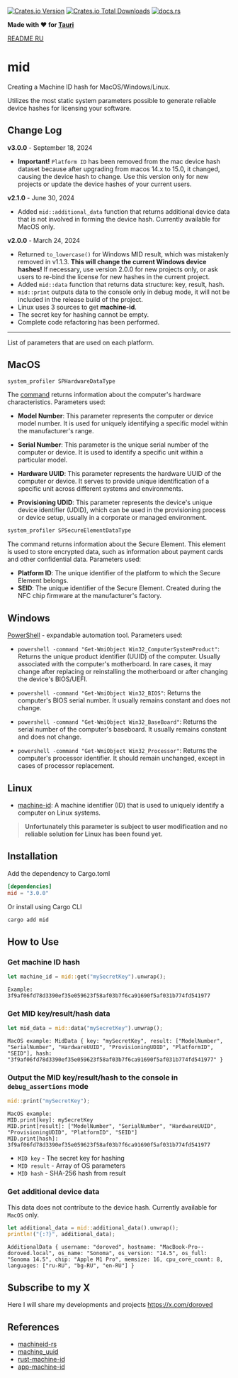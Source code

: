 [![Crates.io Version](https://img.shields.io/crates/v/mid)](https://crates.io/crates/mid)
[![Crates.io Total Downloads](https://img.shields.io/crates/d/mid?style=flat&color=white)](https://crates.io/crates/mid)
[![docs.rs](https://img.shields.io/docsrs/mid?style=flat&color=orange)](https://docs.rs/mid)

**Made with ❤️ for [Tauri](https://tauri.app)**

[README RU](./README_RU.md)

# mid

Creating a Machine ID hash for MacOS/Windows/Linux.

Utilizes the most static system parameters possible to generate reliable device hashes for licensing your software.

## Change Log

**v3.0.0** - September 18, 2024

- **Important!** `Platform ID` has been removed from the mac device hash dataset because after upgrading from macos 14.x to 15.0, it changed, causing the device hash to change. Use this version only for new projects or update the device hashes of your current users.

**v2.1.0** - June 30, 2024

- Added `mid::additional_data` function that returns additional device data that is not involved in forming the device hash. Currently available for MacOS only.

**v2.0.0** - March 24, 2024

- Returned `to_lowercase()` for Windows MID result, which was mistakenly removed in v1.1.3. **This will change the current Windows device hashes!** If necessary, use version 2.0.0 for new projects only, or ask users to re-bind the license for new hashes in the current project.
- Added `mid::data` function that returns data structure: key, result, hash.
- `mid::print` outputs data to the console only in debug mode, it will not be included in the release build of the project.
- Linux uses 3 sources to get **machine-id**.
- The secret key for hashing cannot be empty.
- Complete code refactoring has been performed.

---

List of parameters that are used on each platform.

## MacOS

```bash
system_profiler SPHardwareDataType
```

The [command](https://ss64.com/osx/system_profiler.html) returns information about the computer's hardware characteristics. Parameters used:

- **Model Number**: This parameter represents the computer or device model number. It is used for uniquely identifying a specific model within the manufacturer's range.

- **Serial Number**: This parameter is the unique serial number of the computer or device. It is used to identify a specific unit within a particular model.

- **Hardware UUID**: This parameter represents the hardware UUID of the computer or device. It serves to provide unique identification of a specific unit across different systems and environments.

- **Provisioning UDID**: This parameter represents the device's unique device identifier (UDID), which can be used in the provisioning process or device setup, usually in a corporate or managed environment.

```bash
system_profiler SPSecureElementDataType
```

The command returns information about the Secure Element. This element is used to store encrypted data, such as information about payment cards and other confidential data. Parameters used:

- **Platform ID**: The unique identifier of the platform to which the Secure Element belongs.
- **SEID**: The unique identifier of the Secure Element. Created during the NFC chip firmware at the manufacturer's factory.

## Windows

[PowerShell](https://en.wikipedia.org/wiki/PowerShell) - expandable automation tool. Parameters used:

- `powershell -command "Get-WmiObject Win32_ComputerSystemProduct"`: Returns the unique product identifier (UUID) of the computer. Usually associated with the computer's motherboard. In rare cases, it may change after replacing or reinstalling the motherboard or after changing the device's BIOS/UEFI.

- `powershell -command "Get-WmiObject Win32_BIOS"`: Returns the computer's BIOS serial number. It usually remains constant and does not change.

- `powershell -command "Get-WmiObject Win32_BaseBoard"`: Returns the serial number of the computer's baseboard. It usually remains constant and does not change.

- `powershell -command "Get-WmiObject Win32_Processor"`: Returns the computer's processor identifier. It should remain unchanged, except in cases of processor replacement.

## Linux

- [machine-id](https://man7.org/linux/man-pages/man5/machine-id.5.html): A machine identifier (ID) that is used to uniquely identify a computer on Linux systems.

> **Unfortunately this parameter is subject to user modification and no reliable solution for Linux has been found yet.**

## Installation

Add the dependency to Cargo.toml

```toml
[dependencies]
mid = "3.0.0"
```

Or install using Cargo CLI

```bash
cargo add mid
```

## How to Use

### Get machine ID hash

```rust
let machine_id = mid::get("mySecretKey").unwrap();
```

```
Example: 3f9af06fd78d3390ef35e059623f58af03b7f6ca91690f5af031b774fd541977
```

### Get MID key/result/hash data

```rust
let mid_data = mid::data("mySecretKey").unwrap();
```

```
MacOS example: MidData { key: "mySecretKey", result: ["ModelNumber", "SerialNumber", "HardwareUUID", "ProvisioningUDID", "PlatformID", "SEID"], hash: "3f9af06fd78d3390ef35e059623f58af03b7f6ca91690f5af031b774fd541977" }
```

### Output the MID key/result/hash to the console in `debug_assertions` mode

```rust
mid::print("mySecretKey");
```

```
MacOS example:
MID.print[key]: mySecretKey
MID.print[result]: ["ModelNumber", "SerialNumber", "HardwareUUID", "ProvisioningUDID", "PlatformID", "SEID"]
MID.print[hash]: 3f9af06fd78d3390ef35e059623f58af03b7f6ca91690f5af031b774fd541977
```

- `MID key` - The secret key for hashing
- `MID result` - Array of OS parameters
- `MID hash` - SHA-256 hash from result

### Get additional device data

This data does not contribute to the device hash. Currently available for `MacOS` only.

```rust
let additional_data = mid::additional_data().unwrap();
println!("{:?}", additional_data);
```

```
AdditionalData { username: "doroved", hostname: "MacBook-Pro--doroved.local", os_name: "Sonoma", os_version: "14.5", os_full: "Sonoma 14.5", chip: "Apple M1 Pro", memsize: 16, cpu_core_count: 8, languages: ["ru-RU", "bg-RU", "en-RU"] }
```

## Subscribe to my X

Here I will share my developments and projects
https://x.com/doroved

## References

- [machineid-rs](https://github.com/Taptiive/machineid-rs)
- [machine_uuid](https://github.com/choicesourcing/machine_uuid)
- [rust-machine-id](https://github.com/mathstuf/rust-machine-id)
- [app-machine-id](https://github.com/d-k-bo/app-machine-id)
